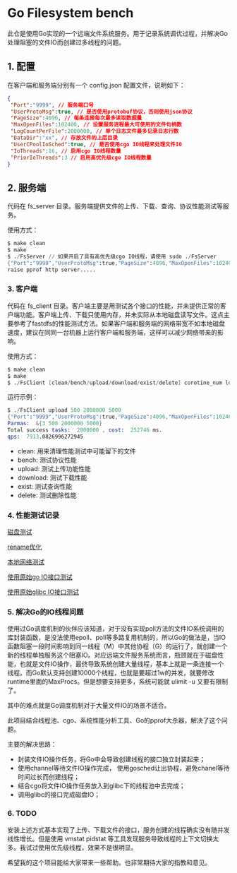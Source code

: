 # Go Filesystem bench

此仓是使用Go实现的一个远端文件系统服务。用于记录系统调优过程，并解决Go处理阻塞的文件IO而创建过多线程的问题。

## 1. 配置

在客户端和服务端分别有一个 config.json 配置文件，说明如下：

```json
{
 "Port":"9999", // 服务端口号
 "UserProtoMsg":true, // 是否使用protobuf协议，否则使用json协议
 "PageSize":4096, // 每条连接每次最多读取数据量
 "MaxOpenFiles":102400, // 设置服务进程最大可使用的文件句柄数
 "LogCountPerFile":2000000, // 单个日志文件最多记录日志行数
 "DataDir":"xx", // 存放文件的上层目录
 "UserCPoolIoSched":true, // 是否使用cgo IO线程来处理文件IO
 "IoThreads":16, // 启用cgo IO线程数量
 "PriorIoThreads":3 // 启用高优先级cgo IO线程数量
}
```

## 2. 服务端

代码在 fs_server 目录。服务端提供文件的上传、下载、查询、协议性能测试等服务。

使用方式：

```s
$ make clean
$ make
$ ./FsServer // 如果开启了具有高优先级cgo IO线程，请使用 sudo ./FsServer
{"Port":"9999","UserProtoMsg":true,"PageSize":4096,"MaxOpenFiles":102400,"LogCountPerFile":2000000,"UserCPoolIoSched":true,"IoThreads":64,"PriorIoThreads":3}
raise pprof http server.....
```

### 3. 客户端

代码在 fs_client 目录。客户端主要是用测试各个接口的性能，并未提供正常的客户端功能。客户端上传、下载只使用内存，并未实际从本地磁盘读写文件。这点主要参考了fastdfs的性能测试方法。如果客户端和服务端的网络带宽不如本地磁盘速度，建议在同同一台机器上运行客户端和服务端，这样可以减少网络带来的影响。

使用方式：

```s
$ make clean
$ make
$ ./FsClient [clean/bench/upload/download/exist/delete] corotine_num loop_num [file_size]

```

运行示例：

```s
$ ./FsClient upload 500 2000000 5000
{"Port":"9999","UserProtoMsg":true,"PageSize":4096,"MaxOpenFiles":102400,"LogCountPerFile":2000000,"UserCPoolIoSched":true,"IoThreads":16,"PriorIoThreads":3}
Parmas:  &{3 500 2000000 5000}
Total success tasks:  2000000 , cost:  252746 ms.
qps:  7913.0826996272945
```

- clean: 用来清理性能测试中可能留下的文件
- bench: 测试协议性能
- upload: 测试上传功能性能
- download: 测试下载性能
- exist: 测试查询性能
- delete: 测试删除性能

### 4. 性能测试记录

[磁盘测试](bench_doc/disk.md)

[rename优化](optimize/rename.md)

[本地网络测试](bench_doc/peer.md)

[使用原始go IO接口测试](bench_doc/bench_origin.md)

[使用原始glibc IO接口测试](bench_doc/bench_cpool.md)

### 5. 解决Go的IO线程问题

使用过Go调度机制的伙伴应该知道，对于没有实现poll方法的文件IO系统调用的库封装函数，是没法使用epoll、poll等多路复用机制的，所以Go的做法是，当IO函数阻塞一段时间影响到同一线程（M）中其他协程（G）的运行了，就创建一个新的线程单独服务这个阻塞IO。对应远端文件服务系统而言，瓶颈就在于磁盘性能，也就是文件IO操作，最终导致系统创建大量线程，基本上就是一条连接一个线程。而Go默认支持创建10000个线程，也就是要超过1w的并发，就要修改runtime里面的MaxProcs。但是想要支持更多，系统可能就 ulimit -u 又要有限制了。

其中的难点就是Go调度机制对于大量文件IO的场景不适合。

此项目结合线程池、cgo、系统性能分析工具、Go的pprof大杀器，解决了这个问题。

主要的解决思路：

- 封装文件IO操作任务，将Go中会导致创建线程的接口独立封装起来；
- 使用channel等待文件IO操作完成， 使用gosched让出协程，避免chanel等待时间过长而创建线程；
- 结合cgo将文件IO操作任务放入到glibc下的线程池中去完成；
- 调用glibc的接口完成磁盘IO；

### 6. TODO

安装上述方式基本实现了上传、下载文件的接口，服务创建的线程确实没有随并发线性增长。但是使用 vmstat pidstat 等工具发现服务导致线程的上下文切换太多。我试过使用优先级线程，效果不是很明显。

希望我的这个项目能给大家带来一些帮助。也非常期待大家的指教和意见。
